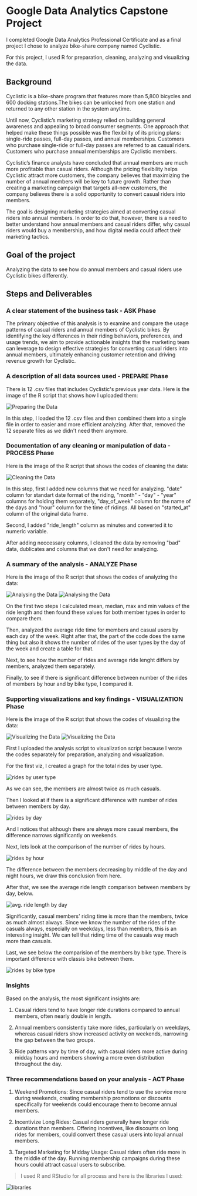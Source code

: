 # Google Data Analytics Capstone Project

I completed Google Data Analytics Professional Certificate and as a final project I chose to analyze bike-share company named 
Cyclistic.

For this project, I used R for preparation, cleaning, analyzing and visualizing the data.

## Background

Cyclistic is a bike-share program that features more than 5,800 bicycles and 600
docking stations.The bikes can be unlocked from one station and returned to any other station
in the system anytime.

Until now, Cyclistic’s marketing strategy relied on building general awareness and appealing to
broad consumer segments. One approach that helped make these things possible was the
flexibility of its pricing plans: single-ride passes, full-day passes, and annual memberships.
Customers who purchase single-ride or full-day passes are referred to as casual riders.
Customers who purchase annual memberships are Cyclistic members.

Cyclistic’s finance analysts have concluded that annual members are much more profitable
than casual riders. Although the pricing flexibility helps Cyclistic attract more customers,
the company believes that maximizing the number of annual members will be key to future growth.
Rather than creating a marketing campaign that targets all-new customers, the company believes
there is a solid opportunity to convert casual riders into members.

The goal is designing marketing strategies aimed at converting casual riders into
annual members. In order to do that, however, there is a need to better understand how
annual members and casual riders differ, why casual riders would buy a membership, and how
digital media could affect their marketing tactics.

## Goal of the project

Analyzing the data to see how do annual members and casual riders use Cyclistic bikes differently.

## Steps and Deliverables

### A clear statement of the business task - ASK Phase

The primary objective of this analysis is to examine and compare the usage patterns of casual riders and annual members of Cyclistic bikes. By identifying the key differences in their riding behaviors, preferences, and usage trends, we aim to provide actionable insights that the marketing team can leverage to design effective strategies for converting casual riders into annual members, ultimately enhancing customer retention and driving revenue growth for Cyclistic.

### A description of all data sources used - PREPARE Phase

There is 12 .csv files that includes Cyclistic's previous year data. Here is the image of the R script that shows how I uploaded them:


![Preparing the Data](output/preparation.png)

In this step, I loaded the 12 .csv files and then combined them into a single file in order to easier and more efficient analyzing. After that, removed the 12 separate files as we didn't need them anymore.
  

### Documentation of any cleaning or manipulation of data - PROCESS Phase

Here is the image of the R script that shows the codes of cleaning the data:

![Cleaning the Data](output/cleaning.png)

In this step, first I added new columns that we need for analyzing. "date" column for standart date format of the riding, "month" - "day" - "year" columns for holding them separately, "day_of_week" column for the name of the days and "hour" column for the time of ridings. All based on "started_at" column of the original data frame.

Second, I added "ride_length" column as minutes and converted it to numeric variable.

After adding neccessary columns, I cleaned the data by removing "bad" data, dublicates and columns that we don't need for analyzing.


### A summary of the analysis - ANALYZE Phase

Here is the image of the R script that shows the codes of analyzing the data:

![Analysing the Data](output/analyzing_01.png)
![Analysing the Data](output/analyzing_02.png)

On the first two steps I calculated mean, median, max and min values of the ride length and then found these values for both member types in order to compare them.

Then, analyzed the average ride time for members and casual users by each day of the week. Right after that, the part of the code does the same thing but also it shows the number of rides of the user types by the day of the week and create a table for that.

Next, to see how the number of rides and average ride lenght differs by members, analyzed them separately.

Finally, to see if there is significant difference between number of the rides of members by hour and by bike type, I compared it.






### Supporting visualizations and key findings - VISUALIZATION Phase

Here is the image of the R script that shows the codes of visualizing the data:

![Visualizing the Data](output/visualizing_01.png)
![Visualizing the Data](output/visualizing_02.png)

First I uploaded the analysis script to visualization script because I wrote the codes separately for preparation, analyzing and visualization.

For the first viz, I created a graph for the total rides by user type.

![rides by user type](output/rides_by_user_type.png)

As we can see, the members are almost twice as much casuals.

Then I looked at if there is a significant difference with number of rides between members by day.

![rides by day](output/rides_by_day.png)

And I notices that although there are always more casual members, the difference narrows significantly on weekends. 

Next, lets look at the comparison of the number of rides by hours.

![rides by hour](output/rides_by_hour.png)

The difference between the members decreasing by middle of the day and night hours, we draw this conclusion from here.

After that, we see the average ride length comparison between members by day, below.

![avg. ride length by day](output/avg_ride_lenght_by_day.png)

Significantly, casual members' riding time is more than the members, twice as much almost always. Since we know the number of the rides of the casuals always, especially on weekdays, less than members, this is an interesting insight. We can tell that riding time of the casuals way much more than casuals.

Last, we see below the comparision of the members by bike type. There is important difference with classis bike between them.

![rides by bike type](output/rides_by_bike_type.png)


### Insights

Based on the analysis, the most significant insights are:

1. Casual riders tend to have longer ride durations compared to annual members, often nearly double in length.

2. Annual members consistently take more rides, particularly on weekdays, whereas casual riders show increased activity on weekends, narrowing the gap between the two groups.

3. Ride patterns vary by time of day, with casual riders more active during midday hours and members showing a more even distribution throughout the day.


### Three recommendations based on your analysis - ACT Phase

1. Weekend Promotions: Since casual riders tend to use the service more during weekends, creating membership promotions or discounts specifically for weekends could encourage them to become annual members.

2. Incentivize Long Rides: Casual riders generally have longer ride durations than members. Offering incentives, like discounts on long rides for members, could convert these casual users into loyal annual members.

3. Targeted Marketing for Midday Usage: Casual riders often ride more in the middle of the day. Running membership campaigns during these hours could attract casual users to subscribe.


> I used R and RStudio for all process and here is the libraries I used:

![libraries](output/libraries.png)
